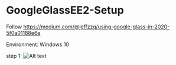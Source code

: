 # GoogleGlassEE2-Setup

Follow https://medium.com/@jeffzzq/using-google-glass-in-2020-5f0a01188e6e

Environment: Windows 10

step 1:
![Alt text](C:/Users/colgx/Desktop/step1.jpg?raw=true "step 1")

